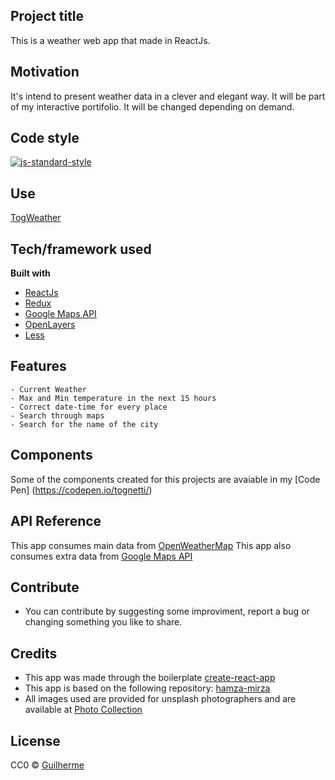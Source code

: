 ## Project title
This is a weather web app that made in ReactJs.

## Motivation
It's intend to present weather data in a clever and elegant way. It will be part of my interactive portifolio. It will be changed depending on demand.

## Code style

[![js-standard-style](https://img.shields.io/badge/code%20style-standard-brightgreen.svg?style=flat)](https://github.com/feross/standard)
 
## Use

 [TogWeather](https://guilhermetog.github.io/weather/)

## Tech/framework used

<b>Built with</b>
- [ReactJs](https://reactjs.org/)
- [Redux](https://redux.js.org/)
- [Google Maps API](https://developers.google.com/maps/)
- [OpenLayers](https://openlayers.org/)
- [Less](lesscss.org/)

## Features

    - Current Weather
    - Max and Min temperature in the next 15 hours
    - Correct date-time for every place
    - Search through maps
    - Search for the name of the city

## Components

  Some of the components created for this projects are avaiable in my [Code Pen] (https://codepen.io/tognetti/)


## API Reference

 This app consumes main data from [OpenWeatherMap](https://openweathermap.org/api)
 This app also consumes extra data from [Google Maps API](https://developers.google.com/maps/)

## Contribute

 - You can contribute by suggesting some improviment, report a bug or changing something you like to share.

## Credits
 - This app was made through the boilerplate [create-react-app](https://github.com/facebook/create-react-app)
 - This app is based on the following repository: [hamza-mirza](https://github.com/hamza-mirza/react-weather-app)
 - All images used are provided for unsplash photographers and are available at [Photo Collection](https://unsplash.com/collections/2212738/weather-app-collection)
 
## License

CC0 © [Guilherme]()
